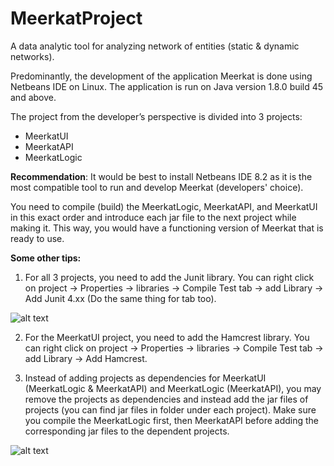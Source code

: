 # MeerkatProject
 A data analytic tool for analyzing network of entities (static &amp; dynamic networks). 

Predominantly, the development of the application Meerkat is done using Netbeans IDE on Linux. The application is run on Java version 1.8.0 build 45 and above. 

The project from the developer’s perspective is divided into 3 projects:
* MeerkatUI
* MeerkatAPI
* MeerkatLogic


**Recommendation**: It would be best to install Netbeans IDE 8.2 as it is the most compatible tool to run and develop Meerkat (developers' choice).

You need to compile (build) the MeerkatLogic, MeerkatAPI, and MeerkatUI in this exact order and introduce each jar file to the next project while making it. This way, you would have a functioning version of Meerkat that is ready to use.

**Some other tips:**

1. For all 3 projects, you need to add the Junit library. You can right click on project -> Properties -> libraries -> Compile Test tab -> add Library -> Add Junit 4.xx (Do the same thing for <Run test> tab too).
 
![alt text](https://github.com/mahdi-zafarmand/MeerkatProject/meerkat_image_1.png)
 
2. For the MeerkatUI project, you need to add the Hamcrest library. You can right click on project -> Properties -> libraries -> Compile Test tab -> add Library -> Add Hamcrest.
 
3. Instead of adding projects as dependencies for MeerkatUI (MeerkatLogic & MeerkatAPI) and MeerkatLogic (MeerkatAPI), you may remove the projects as dependencies and instead add the jar files of projects (you can find jar files in <dist> folder under each project). Make sure you compile the MeerkatLogic first, then MeerkatAPI before adding the corresponding jar files to the dependent projects.
 
![alt text](https://github.com/mahdi-zafarmand/MeerkatProject/meerkat_image_2.png)
